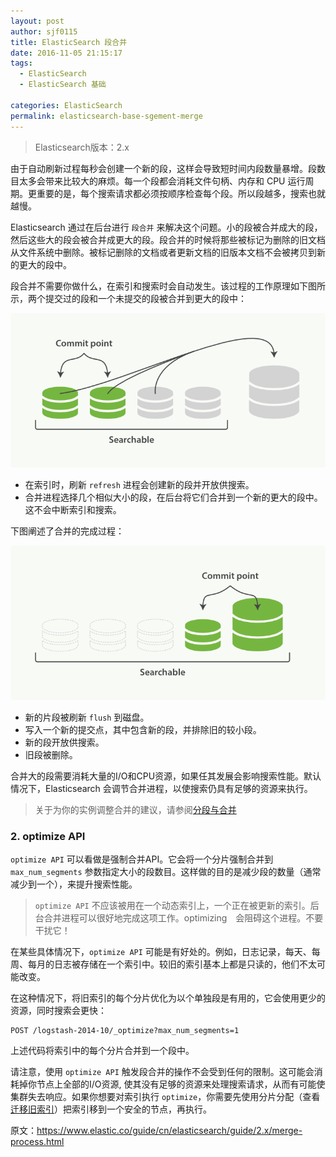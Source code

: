 ```yaml
---
layout: post
author: sjf0115
title: ElasticSearch 段合并
date: 2016-11-05 21:15:17
tags:
  - ElasticSearch
  - ElasticSearch 基础

categories: ElasticSearch
permalink: elasticsearch-base-sgement-merge
---
```


> Elasticsearch版本：2.x

由于自动刷新过程每秒会创建一个新的段，这样会导致短时间内段数量暴增。段数目太多会带来比较大的麻烦。每一个段都会消耗文件句柄、内存和 CPU 运行周期。更重要的是，每个搜索请求都必须按顺序检查每个段。所以段越多，搜索也就越慢。

Elasticsearch 通过在后台进行 `段合并` 来解决这个问题。小的段被合并成大的段，然后这些大的段会被合并成更大的段。段合并的时候将那些被标记为删除的旧文档从文件系统中删除。被标记删除的文档或者更新文档的旧版本文档不会被拷贝到新的更大的段中。

段合并不需要你做什么，在索引和搜索时会自动发生。该过程的工作原理如下图所示，两个提交过的段和一个未提交的段被合并到更大的段中：

![](https://github.com/sjf0115/ImageBucket/blob/main/ElasticSearch/elasticsearch-base-sgement-merge-1.png?raw=true)

- 在索引时，刷新 `refresh` 进程会创建新的段并开放供搜索。
- 合并进程选择几个相似大小的段，在后台将它们合并到一个新的更大的段中。这不会中断索引和搜索。

下图阐述了合并的完成过程：

![](https://github.com/sjf0115/ImageBucket/blob/main/ElasticSearch/elasticsearch-base-sgement-merge-2.png?raw=true)

- 新的片段被刷新 `flush` 到磁盘。
- 写入一个新的提交点，其中包含新的段，并排除旧的较小段。
- 新的段开放供搜索。
- 旧段被删除。

合并大的段需要消耗大量的I/O和CPU资源，如果任其发展会影响搜索性能。默认情况下，Elasticsearch 会调节合并进程，以使搜索仍具有足够的资源来执行。

> 关于为你的实例调整合并的建议，请参阅[分段与合并](https://www.elastic.co/guide/en/elasticsearch/guide/2.x/indexing-performance.html#segments-and-merging)


### 2. optimize API

`optimize API` 可以看做是强制合并API。它会将一个分片强制合并到 `max_num_segments` 参数指定大小的段数目。这样做的目的是减少段的数量（通常减少到一个），来提升搜索性能。

> `optimize API` 不应该被用在一个动态索引上，一个正在被更新的索引。后台合并进程可以很好地完成这项工作。optimizing　会阻碍这个进程。不要干扰它！

在某些具体情况下，`optimize API` 可能是有好处的。例如，日志记录，每天、每周、每月的日志被存储在一个索引中。较旧的索引基本上都是只读的，他们不太可能改变。

在这种情况下，将旧索引的每个分片优化为以个单独段是有用的，它会使用更少的资源，同时搜索会更快：
```
POST /logstash-2014-10/_optimize?max_num_segments=1
```
上述代码将索引中的每个分片合并到一个段中。

请注意，使用 `optimize API` 触发段合并的操作不会受到任何的限制。这可能会消耗掉你节点上全部的I/O资源, 使其没有足够的资源来处理搜索请求，从而有可能使集群失去响应。如果你想要对索引执行 `optimize`，你需要先使用分片分配（查看 [迁移旧索引](https://www.elastic.co/guide/en/elasticsearch/guide/current/retiring-data.html#migrate-indices)）把索引移到一个安全的节点，再执行。

原文：https://www.elastic.co/guide/cn/elasticsearch/guide/2.x/merge-process.html
